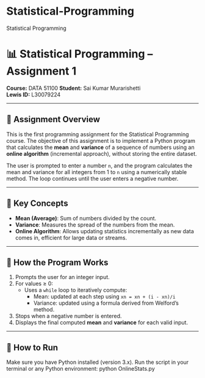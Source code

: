 # Statistical-Programming
Statistical Programming


# 📊 Statistical Programming – Assignment 1

**Course:** DATA 51100
**Student:** Sai Kumar Murarishetti  
**Lewis ID:** L30079224  

---

## 📝 Assignment Overview

This is the first programming assignment for the Statistical Programming course. The objective of this assignment is to implement a Python program that calculates the **mean** and **variance** of a sequence of numbers using an **online algorithm** (incremental approach), without storing the entire dataset.

The user is prompted to enter a number `n`, and the program calculates the mean and variance for all integers from 1 to `n` using a numerically stable method. The loop continues until the user enters a negative number.

---

## 🔢 Key Concepts

- **Mean (Average)**: Sum of numbers divided by the count.
- **Variance**: Measures the spread of the numbers from the mean.
- **Online Algorithm**: Allows updating statistics incrementally as new data comes in, efficient for large data or streams.

---

## 🧮 How the Program Works

1. Prompts the user for an integer input.
2. For values ≥ 0:
   - Uses a `while` loop to iteratively compute:
     - Mean: updated at each step using `xn = xn + (i - xn)/i`
     - Variance: updated using a formula derived from Welford’s method.
3. Stops when a negative number is entered.
4. Displays the final computed **mean** and **variance** for each valid input.

---

## 🚀 How to Run

Make sure you have Python installed (version 3.x). Run the script in your terminal or any Python environment:
python OnlineStats.py
